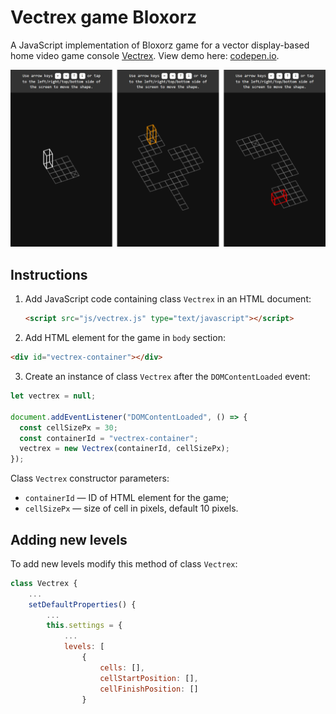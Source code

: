 # Vectrex game Bloxorz

A JavaScript implementation of Bloxorz game for a vector display-based home video game console [Vectrex](https://en.wikipedia.org/wiki/Vectrex). View demo here: [codepen.io](https://codepen.io/mnbond/pen/XJrZNjq).

![Screenshots](./screenshots/levels.png)

## Instructions

1. Add JavaScript code containing class `Vectrex` in an HTML document:

    ```html
    <script src="js/vectrex.js" type="text/javascript"></script>
    ```

2. Add HTML element for the game in `body` section:
  ```html
<div id="vectrex-container"></div>
  ```
3. Сreate an instance of class `Vectrex` after the `DOMContentLoaded` event:
  ```js
let vectrex = null;

document.addEventListener("DOMContentLoaded", () => {
    const cellSizePx = 30;
    const containerId = "vectrex-container";
    vectrex = new Vectrex(containerId, cellSizePx);
});
  ```

Class `Vectrex` constructor parameters:
- `containerId` — ID of HTML element for the game;
- `cellSizePx` — size of cell in pixels, default 10 pixels.

## Adding new levels

To add new levels modify this method of class `Vectrex`:
```js
class Vectrex {
    ...
    setDefaultProperties() {
        ...
        this.settings = {
            ...
            levels: [
                {
                    cells: [],
                    cellStartPosition: [],
                    cellFinishPosition: []
                }
```